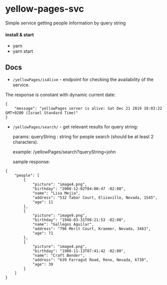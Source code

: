 # yellow-pages-svc

Simple service getting people information by query string


#### install & start
* yarn
* yarn start 
## Docs 

* ```/yellowPages/isAlive``` - endpoint for checking the availability of the service.

The response is constant with dynamic current date:
```
{
    "message": "yellowPages server is alive: Sat Dec 21 2019 18:03:22 GMT+0200 (Israel Standard Time)"
}
```

* ```/yellowPages/search/``` - get relevant results for query string:

    params: queryString : string for people search (should be at least 2 characters).

    example: /yellowPages/search?queryString=john

    sample response:
```
{
    "people": [
        {
            "picture": "image4.png",
            "birthday": "2008-12-02T04:00:47 -02:00",
            "name": "Lisa Mejia",
            "address": "532 Tabor Court, Elizaville, Nevada, 1545",
            "age": 11
        },
        {
            "picture": "image9.png",
            "birthday": "1948-03-31T08:21:53 -02:00",
            "name": "Gallegos Aguilar",
            "address": "796 Merit Court, Kraemer, Nevada, 3463",
            "age": 71
        },
        {
            "picture": "image4.png",
            "birthday": "1980-11-13T07:41:42 -02:00",
            "name": "Craft Bender",
            "address": "639 Farragut Road, Reno, Nevada, 6730",
            "age": 39
        }
    ]
}
```

